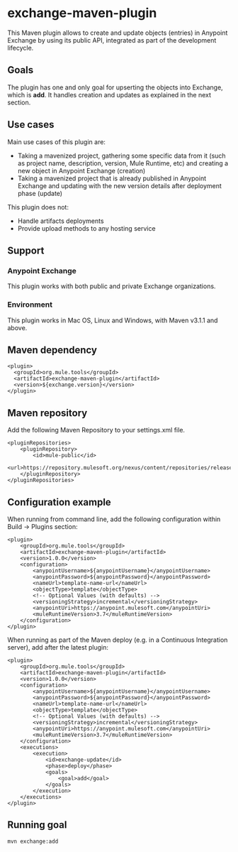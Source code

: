 # exchange-maven-plugin

This Maven plugin allows to create and update objects (entries) in Anypoint Exchange by using its public API, 
integrated as part of the development lifecycle.

## Goals
The plugin has one and only goal for upserting the objects into Exchange, which is **add**. It handles creation and 
updates as explained in the next section.

## Use cases
Main use cases of this plugin are:

+ Taking a mavenized project, gathering some specific data from it (such as project name, description, version, 
Mule Runtime, etc) and creating a new object in Anypoint Exchange (creation)
+ Taking a mavenized project that is already published in Anypoint Exchange and updating with the new version details 
after deployment phase (update)

This plugin does not:

+ Handle artifacts deployments
+ Provide upload methods to any hosting service

## Support

### Anypoint Exchange

This plugin works with both public and private Exchange organizations.

### Environment

This plugin works in Mac OS, Linux and Windows, with Maven v3.1.1 and above.

## Maven dependency

```
<plugin>
  <groupId>org.mule.tools</groupId>
  <artifactId>exchange-maven-plugin</artifactId>
  <version>${exchange.version}</version>
</plugin>
```

## Maven repository

Add the following Maven Repository to your settings.xml file.     

```
<pluginRepositories>
    <pluginRepository>
        <id>mule-public</id>
        <url>https://repository.mulesoft.org/nexus/content/repositories/releases</url>
    </pluginRepository>
</pluginRepositories>
```

## Configuration example

When running from command line, add the following configuration within Build -> Plugins section:

```
<plugin>
    <groupId>org.mule.tools</groupId>
    <artifactId>exchange-maven-plugin</artifactId>
    <version>1.0.0</version>
    <configuration>
        <anypointUsername>${anypointUsername}</anypointUsername>
        <anypointPassword>${anypointPassword}</anypointPassword>
        <nameUrl>template-name-url</nameUrl>
        <objectType>template</objectType>
        <!-- Optional Values (with defaults) -->
        <versioningStrategy>incremental</versioningStrategy>
        <anypointUri>https://anypoint.mulesoft.com</anypointUri>
        <muleRuntimeVersion>3.7</muleRuntimeVersion>
    </configuration>
</plugin>
```

When running as part of the Maven deploy (e.g. in a Continuous Integration server), add after the latest plugin:

```
<plugin>
    <groupId>org.mule.tools</groupId>
    <artifactId>exchange-maven-plugin</artifactId>
    <version>1.0.0</version>
    <configuration>
        <anypointUsername>${anypointUsername}</anypointUsername>
        <anypointPassword>${anypointPassword}</anypointPassword>
        <nameUrl>template-name-url</nameUrl>
        <objectType>template</objectType>
        <!-- Optional Values (with defaults) -->
        <versioningStrategy>incremental</versioningStrategy>
        <anypointUri>https://anypoint.mulesoft.com</anypointUri>
        <muleRuntimeVersion>3.7</muleRuntimeVersion>
    </configuration>
    <executions>
        <execution>
            <id>exchange-update</id>
            <phase>deploy</phase>
            <goals>
                <goal>add</goal>
            </goals>
        </execution>
    </executions>    
</plugin>
```

## Running goal

```
mvn exchange:add
```